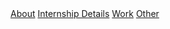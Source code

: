 <html>
<head> 
<link href="style.css" rel="stylesheet" type="text/css"/>
</head>
<body> 
<div class="everything">
<div class="logo"><a href="index.html"/>    
    <img src=""></div>

<div class="second">
<a href="about.html">About</a>
<a href="internship.html">Internship Details</a> 
<a href="www.sarahkatz.design">Work</a>
<a href="other.html">Other</a> 
</div>
<p>

</p>
</div>
</body></html>    
